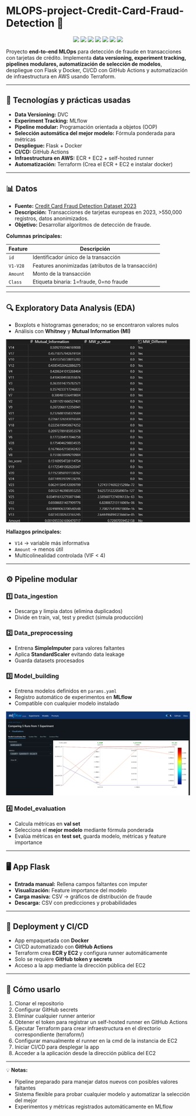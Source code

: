 # MLOPS-project-Credit-Card-Fraud-Detection 🚀

<p align="center">
  <img src="https://img.shields.io/badge/Python-3.11-blue" /> 
  <img src="https://img.shields.io/badge/DVC-data--versioning-green" /> 
  <img src="https://img.shields.io/badge/MLflow-experiments-orange" /> 
  <img src="https://img.shields.io/badge/Docker-container-blue" /> 
  <img src="https://img.shields.io/badge/CI%2FCD-GitHub%20Actions-brightgreen" /> 
  <img src="https://img.shields.io/badge/AWS-ECR%2BEC2-yellow" /> 
  <img src="https://img.shields.io/badge/Terraform%20%2B%20AWS-💠%2B%F0%9F%8C%99-6DB33F" />
</p>

Proyecto **end-to-end MLOps** para detección de fraude en transacciones con tarjetas de crédito. Implementa **data versioning, experiment tracking, pipelines modulares, automatización de selección de modelos**, despliegue con Flask y Docker, CI/CD con GitHub Actions y automatización de infraestructura en AWS usando Terraform.

---

## 🔹 Tecnologías y prácticas usadas

- **Data Versioning:** DVC  
- **Experiment Tracking:** MLflow  
- **Pipeline modular:** Programación orientada a objetos (OOP)  
- **Selección automática del mejor modelo:** Fórmula ponderada para métricas  
- **Despliegue:** Flask + Docker  
- **CI/CD:** GitHub Actions  
- **Infraestructura en AWS:** ECR + EC2 + self-hosted runner  
- **Automatización:** Terraform (Crea el ECR + EC2 e instalar docker)

---

## 📊 Datos

- **Fuente:** [Credit Card Fraud Detection Dataset 2023](https://www.kaggle.com/datasets/nelgiriyewithana/credit-card-fraud-detection-dataset-2023/data)  
- **Descripción:** Transacciones de tarjetas europeas en 2023, >550,000 registros, datos anonimizados.  
- **Objetivo:** Desarrollar algoritmos de detección de fraude.

**Columnas principales:**

| Feature | Descripción |
|---------|------------|
| `id` | Identificador único de la transacción |
| `V1-V28` | Features anonimizadas (atributos de la transacción) |
| `Amount` | Monto de la transacción |
| `Class` | Etiqueta binaria: 1=fraude, 0=no fraude |

---

## 🔍 Exploratory Data Analysis (EDA)

- Boxplots e histogramas generados; no se encontraron valores nulos  
- Análisis con **Whitney** y **Mutual Information (MI)**  
<p align="center">
  <img src="images/MI.png" alt="Mutual Information + Whitney" width="700"/>
</p>

**Hallazgos principales:**

- `V14` → variable más informativa  
- `Amount` → menos útil  
- Multicolinealidad controlada (VIF < 4)  

---

## ⚙ Pipeline modular

### 1️⃣ Data_ingestion
- Descarga y limpia datos (elimina duplicados)  
- Divide en train, val, test y predict (simula producción)

### 2️⃣ Data_preprocessing
- Entrena **SimpleImputer** para valores faltantes  
- Aplica **StandardScaler** evitando data leakage  
- Guarda datasets procesados

### 3️⃣ Model_building
- Entrena modelos definidos en `params.yaml`  
- Registro automático de experimentos en **MLflow**  
- Compatible con cualquier modelo instalado
<p align="center">
  <img src="images/mlflow_experiments.png" alt="MLflow experiments" width="700"/>
</p>


### 4️⃣ Model_evaluation
- Calcula métricas en **val set**  
- Selecciona el **mejor modelo** mediante fórmula ponderada  
- Evalúa métricas en **test set**, guarda modelo, métricas y feature importance

---

## 🖥 App Flask

- **Entrada manual:** Rellena campos faltantes con imputer  
- **Visualización:** Feature importance del modelo  
- **Carga masiva:** CSV → gráficos de distribución de fraude  
- **Descarga:** CSV con predicciones y probabilidades

---

## 🚀 Deployment y CI/CD

- App empaquetada con **Docker**  
- CI/CD automatizado con **GitHub Actions**  
- Terraform crea **ECR y EC2** y configura runner automáticamente  
- Solo se requiere **GitHub token y secrets**  
- Acceso a la app mediante la dirección pública del EC2

---

## 🔧 Cómo usarlo

1. Clonar el repositorio
2. Configurar GitHub secrets
3. Eliminar cualquier runner anterior
4. Obtener el token para registrar un self-hosted runner en GitHub Actions
5. Ejecutar Terraform para crear infraestructura en el directorio correspondiente (terraform/)
6. Configurar manualmente el runner en la cmd de la instancia de EC2
7. Iniciar CI/CD para desplegar la app
8. Acceder a la aplicación desde la dirección pública del EC2

---

💡 **Notas:**  
- Pipeline preparado para manejar datos nuevos con posibles valores faltantes  
- Sistema flexible para probar cualquier modelo y automatizar la selección del mejor  
- Experimentos y métricas registrados automáticamente en MLflow
